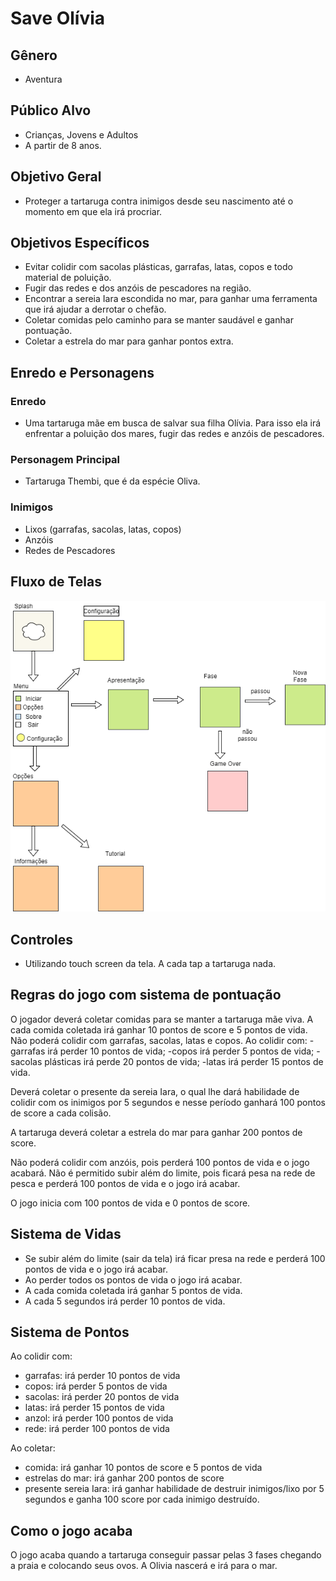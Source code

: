 # Save Olívia

## Gênero
- Aventura

## Público Alvo
- Crianças, Jovens e Adultos 
- A partir de 8 anos.

## Objetivo Geral
- Proteger a tartaruga contra inimigos desde seu nascimento até o momento em que ela irá procriar.

## Objetivos Específicos
- Evitar colidir com sacolas plásticas, garrafas, latas, copos e todo material de poluição.
- Fugir das redes e dos anzóis de pescadores na região.
- Encontrar a sereia Iara escondida no mar, para ganhar uma ferramenta que irá ajudar a derrotar o chefão.
- Coletar comidas pelo caminho para se manter saudável e ganhar pontuação.
- Coletar a estrela do mar para ganhar pontos extra.

## Enredo e Personagens

### Enredo
- Uma tartaruga mãe em busca de salvar sua filha Olívia. Para isso ela irá enfrentar a poluição dos mares, fugir das redes e anzóis de pescadores.

### Personagem Principal
- Tartaruga Thembi, que é da espécie Oliva.

### Inimigos
- Lixos (garrafas, sacolas, latas, copos)
- Anzóis
- Redes de Pescadores

## Fluxo de Telas
<img src= "https://github.com/DanieleAndrade/save-olivia/blob/master/fluxo-de-telas%20(1).png">

## Controles
- Utilizando touch screen da tela. A cada tap a tartaruga nada.

## Regras do jogo com sistema de pontuação

O jogador deverá coletar comidas para se manter a tartaruga mãe viva. A cada comida coletada irá ganhar 10 pontos de score e 5 pontos de vida.
Não poderá colidir com garrafas, sacolas, latas e copos. 
Ao colidir com:
 -garrafas irá perder 10 pontos de vida; 
 -copos irá perder 5 pontos de vida;
 -sacolas plásticas irá perde 20 pontos de vida;
 -latas irá perder 15 pontos de vida.

Deverá coletar o presente da sereia Iara, o qual lhe dará habilidade de colidir com os inimigos por 5 segundos e nesse período ganhará 100 pontos de score a cada colisão. 

A tartaruga deverá coletar a estrela do mar para ganhar 200 pontos de score.

Não poderá colidir com anzóis, pois perderá 100 pontos de vida e o jogo acabará. 
Não é permitido subir além do limite, pois ficará pesa na rede de pesca e perderá 100 pontos de vida e o jogo irá acabar.

O jogo inicia com 100 pontos de vida e 0 pontos de score.

## Sistema de Vidas

- Se subir além do limite (sair da tela) irá ficar presa na rede e perderá 100 pontos de vida e o jogo irá acabar.
- Ao perder todos os pontos de vida o jogo irá acabar.
- A cada comida coletada irá ganhar 5 pontos de vida.
- A cada 5 segundos irá perder 10 pontos de vida.

## Sistema de Pontos

Ao colidir com: 
- garrafas: irá perder 10 pontos de vida
- copos:    irá perder 5 pontos de vida
- sacolas:  irá perder 20 pontos de vida
- latas:    irá perder 15 pontos de vida
- anzol:    irá perder 100 pontos de vida
- rede:     irá perder 100 pontos de vida

Ao coletar: 
- comida:   irá ganhar 10 pontos de score e 5 pontos de vida
- estrelas do mar: irá ganhar 200 pontos de score
- presente sereia Iara: irá ganhar habilidade de destruir inimigos/lixo por 5 segundos e ganha 100 score por cada inimigo destruído.

## Como o jogo acaba

O jogo acaba quando a tartaruga conseguir passar pelas 3 fases chegando a praia e colocando seus ovos. 
A Olivia nascerá e irá para o mar. 
